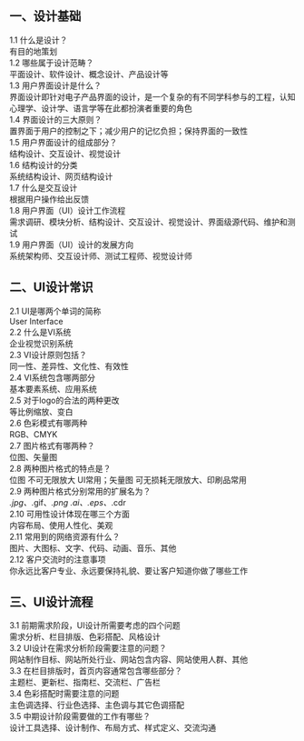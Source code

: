 ## 一、设计基础  
1.1 什么是设计？    
有目的地策划  
1.2 哪些属于设计范畴？  
平面设计、软件设计、概念设计、产品设计等  
1.3 用户界面设计是什么？  
界面设计即针对电子产品界面的设计，是一个复杂的有不同学科参与的工程，认知心理学、设计学、语言学等在此都扮演者重要的角色  
1.4 界面设计的三大原则？  
置界面于用户的控制之下；减少用户的记忆负担；保持界面的一致性  
1.5 用户界面设计的组成部分？  
结构设计、交互设计、视觉设计  
1.6 结构设计的分类  
系统结构设计、网页结构设计  
1.7 什么是交互设计  
根据用户操作给出反馈  
1.8 用户界面（UI）设计工作流程  
需求调研、模块分析、结构设计、交互设计、视觉设计、界面级源代码、维护和测试  
1.9 用户界面（UI）设计的发展方向  
系统架构师、交互设计师、测试工程师、视觉设计师  

## 二、UI设计常识  
2.1 UI是哪两个单词的简称  
User Interface  
2.2 什么是VI系统  
企业视觉识别系统  
2.3 VI设计原则包括？  
同一性、差异性、文化性、有效性  
2.4 VI系统包含哪两部分  
基本要素系统、应用系统  
2.5 对于logo的合法的两种更改  
等比例缩放、变白  
2.6 色彩模式有哪两种  
RGB、CMYK  
2.7 图片格式有哪两种？  
位图、矢量图  
2.8 两种图片格式的特点是？  
位图 不可无限放大 UI常用；矢量图 可无损耗无限放大、印刷品常用  
2.9 两种图片格式分别常用的扩展名为？  
*.jpg、*.gif、*.png  *.ai、*.eps、*.cdr  
2.10 可用性设计体现在哪三个方面  
内容布局、使用人性化、美观  
2.11 常用到的网络资源有什么？  
图片、大图标、文字、代码、动画、音乐、其他  
2.12 客户交流时的注意事项  
你永远比客户专业、永远要保持礼貌、要让客户知道你做了哪些工作  
## 三、UI设计流程  
3.1 前期需求阶段，UI设计所需要考虑的四个问题  
需求分析、栏目排版、色彩搭配、风格设计  
3.2 UI设计在需求分析阶段需要注意的问题？  
网站制作目标、网站所处行业、网站包含内容、网站使用人群、其他  
3.3 在栏目排版时，首页内容通常包含哪些部分？  
主题栏、更新栏、指南栏、交流栏、广告栏  
3.4 色彩搭配时需要注意的问题  
主色调选择、行业色选择、主色调与其它色调搭配  
3.5 中期设计阶段需要做的工作有哪些？  
设计工具选择、设计制作、布局方式、样式定义、交流沟通  

